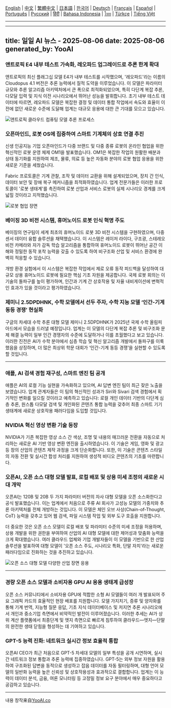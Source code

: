 [English](./en.md) | [中文](./zh.md) | [繁體中文](./zh-TW.md) | [日本語](./ja.md) | [한국어](./ko.md) | [Deutsch](./de.md) | [Français](./fr.md) | [Español](./es.md) | [Português](./pt.md) | [Русский](./ru.md) | [हिंदी](./hi.md) | [Bahasa Indonesia](./id.md) | [ไทย](./th.md) | [Türkçe](./tr.md) | [Tiếng Việt](./vi.md)

---

---
title: 일일 AI 뉴스 - 2025-08-06
date: 2025-08-06
generated_by: YooAI
---

### 앤트로픽 E4 내부 테스트 가속화, 레오파드 업그레이드로 추론 한계 확대

앤트로픽의 최신 플래그십 모델 E4가 내부 테스트를 시작했으며, '레오파드'라는 이름의 Cloudopus 4.1 버전은 추론 능력에서 질적 도약을 이루었습니다. 이 모델은 파라미터 규모와 추론 알고리즘 아키텍처에서 큰 폭으로 최적화되었으며, 특히 다단계 복잡 추론, 다모달 입력 및 지식 이전 시나리오에서 뛰어난 성능을 발휘합니다. 초기 내부 테스트 데이터에 따르면, 레오파드 모델은 복잡한 결정 및 데이터 통합 작업에서 속도와 효율이 이전에 없던 새로운 수준에 도달해 업계는 대규모 응용에 대한 큰 기대를 모으고 있습니다.

![앤트로픽 클라우드 컴퓨팅 모델 추론 프로세스](https://images.unsplash.com/photo-1542834369-f10ebf06d3cb?auto=format&fit=crop&w=1000&q=80)

### 오픈마인드, 로봇 OS에 집중하여 스마트 기계체의 상호 연결 추진

신생 인공지능 기업 오픈마인드가 다중 브랜드 및 다중 종류 로봇의 온라인 협업을 위한 혁신적인 로봇 운영 체제 OM1을 발표했습니다. OM1은 복잡한 작업의 원활한 배분과 상태 동기화를 지원하여 제조, 물류, 의료 등 높은 자동화 분야의 로봇 협업 응용을 위한 새로운 기준을 세웠습니다.

Fabric 프로토콜은 기계 관찰, 조작 및 데이터 교환을 위해 설계되었으며, 장치 간 인식, 데이터 보안 및 장애 복구 메커니즘을 최적화하였습니다. 업계 전문가들은 이러한 프로토콜이 '로봇 생태계'를 촉진하여 로봇 산업과 서비스 로봇의 실제 시나리오 경계를 크게 넓힐 것이라고 지적했습니다.

![로봇 협업 장면](https://images.unsplash.com/photo-1506744038136-46273834b3fb?auto=format&fit=crop&w=1000&q=80)

### 베이징 3D 비전 시스템, 휴머노이드 로봇 인식 혁명 주도

베이징의 연구팀이 세계 최초의 휴머노이드 로봇 3D 비전 시스템을 구현하였으며, 다중 센서 데이터 융합 솔루션을 채택했습니다. 이 시스템은 레이저 라이다, 구조광, 스테레오 비전 카메라와 자가 감독 학습 알고리즘을 통합하여 휴머노이드 로봇이 뛰어난 공간 이해와 정밀한 동작 포착 능력을 갖출 수 있도록 하여 비구조화 산업 및 서비스 환경에 완벽히 적응할 수 있습니다.

개방 환경 실험에서 이 시스템은 복잡한 작업에서 제로 오류 동작 피드백을 달성하여 대규모 상용 휴머노이드 로봇에 필요한 핵심 기초 자원을 제공합니다. 국제 로봇 회의는 이 기술의 돌파구를 높이 평가하며, 인간과 기계 간 상호작용 및 자율 내비게이션에 변혁적인 효과가 있을 것이라고 평가하였습니다.

### 제미니 2.5DPDHNK, 수학 모델에서 선두 주자, 수학 지능 모델 ‘인간-기계 동등 경쟁’ 현실화

구글의 차세대 수학 추론 대형 모델 제미니 2.5DPDHNK가 2025년 국제 수학 올림피아드에서 모습을 드러낼 예정입니다. 업계는 이 모델의 다단계 복잡 추론 및 비구조화 문제 해결 능력이 일부 인간 경쟁자의 수준에 도달하거나 이를 초월했다고 보고 있습니다. 이러한 진전은 AI가 수학 분야에서 심층 학습 및 혁신 알고리즘 개발에서 돌파구를 이룩했음을 상징하며, 더 많은 최상위 학문 대회가 ‘인간-기계 동등 경쟁’을 실현할 수 있도록 할 것입니다.

---

### 애플, AI 검색 경험 재구성, 스마트 엔진 팀 공개

애플은 AI의 로컬 기능 실현을 가속화하고 있으며, AI 답변 엔진 팀이 최근 잦은 노출을 보였습니다. 업계 관계자들은 이 팀의 혁신적인 성과가 Siri와 Sivari 검색 경험에서 획기적인 변화를 일으킬 것이라고 예측하고 있습니다: 로컬 개인 데이터 기반의 다단계 심층 추론, 원스톱 다모달 검색 및 개인화된 콘텐츠 통합 능력을 갖추어 최종 스마트 기기 생태계에 새로운 상호작용 패러다임을 도입할 것입니다.

### NVIDIA 혁신 영상 변환 기술 등장

NVIDIA가 기존 복잡한 영상 소스 간 색상, 조명 및 내용의 매끄러운 전환을 자동으로 처리하는 새로운 AI 기반 영상 변환 엔진을 출시하였습니다. 이 기술은 게임, 영화 및 광고 등 창의 산업의 콘텐츠 제작 과정을 크게 단순화합니다. 또한, 이 기술은 콘텐츠 스타일의 자동 전환 및 실시간 합성 처리를 지원하여 생성적 비디오 콘텐츠의 기초를 마련합니다.

### 오픈AI, 오픈 소스 대형 모델 발표, 로컬 배포 및 상용 미세 조정의 새로운 시대 개막

오픈AI는 120B 및 20B 두 가지 파라미터 버전의 자사 대형 모델을 오픈 소스화한다고 공식 발표했습니다. 이는 업계에서 처음으로 주류 AI 회사가 고성능 모델의 가중치와 추론 아키텍처를 전체 개방하는 것입니다. 이 모델은 체인 오브 사상(Chain-of-Thought, CoT) 능력을 갖추고 있어 웹 검색, 파일 시스템 작업 및 외부 도구 호출을 지원합니다.

더 중요한 것은 오픈 소스 모델이 로컬 배포 및 파라미터 수준의 미세 조정을 허용하며, 상용 개발을 위한 권한을 부여하여 산업의 AI 대형 모델에 대한 제어성과 맞춤화 능력을 크게 확대했습니다. 여러 클라우드 업체와 기업 개발자들이 이 모델을 기반으로 한 산업 솔루션을 발표하여 대형 모델이 '오픈 소스 주도, 시나리오 특화, 단말 자치'라는 새로운 패러다임으로 진화하는 것을 추진하고 있습니다.

![오픈 소스 대형 모델 다양한 산업 장면 응용](https://images.unsplash.com/photo-1470770841072-f978cf4d019e?auto=format&fit=crop&w=1000&q=80)

---

### 경량 오픈 소스 모델과 소비자용 GPU AI 응용 생태계 급성장

오픈 소스 커뮤니티에서 소비자용 GPU에 적합한 소형 AI 모델들이 여러 개 발표되어 주요 그래픽 카드의 효율적인 현장 배포를 지원합니다. 모델 가지치기, 증류 및 양자화를 통해 기계 번역, 지능형 질문 응답, 기초 지식 데이터베이스 및 저지연 추론 시나리오에서 개인과 중소기업 측면에서 비약적인 발전이 이루어졌습니다. 이러한 추세는 AI가 상위 계산 플랫폼에서 최종단계 및 엣지 측면으로 빠르게 침투하여 클라우드—엣지—단말의 완전한 생태 닫힘을 형성하는 데 기여하고 있습니다.

### GPT-5 능력 진화: 네트워크 실시간 정보 효율적 통합

오픈AI CEO가 최근 처음으로 GPT-5 차세대 모델의 일부 특성을 공개 시연하며, 실시간 네트워크 정보 통합과 추론 능력에 집중하였습니다. GPT-5는 외부 정보 자원을 활용하여 구조화된 답변을 동적으로 생성하고 잡음 데이터를 자동 필터링하며, 대형 언어 모델의 일반화 능력을 높은 신뢰성 및 상호작용성과 효과적으로 결합합니다. 업계는 이 능력이 데이터 분석, 금융, 여론 모니터링 등 고정밀 정보 요구 분야에서 매우 중요하다고 공감하고 있습니다.

---

내용 창작来自[YooAI.co](https://yooai.co/)